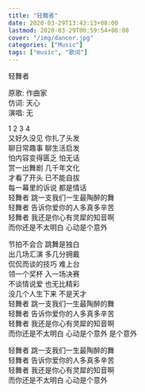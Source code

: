 ```yaml
---
title: "轻舞者"
date: 2020-03-29T13:43:13+08:00
lastmod: 2020-03-29T00:59:54+08:00
cover: "/img/dancer.jpg"
categories: ["Music"]
tags: ["music", "歌词"]
---
```


轻舞者    

原歌: 作曲家    
仿词: 天心    
演唱: 无    

1 2 3 4    
又好久没见 你扎了头发    
聊日常趣事 聊生活启发    
怕内容变得匮乏 怕无话    
赏一出舞剧 几千年文化    
才看了开头 已不能自拔    
每一幕里的诉说 都是情话    
轻舞者 跳一支我们一生最陶醉的舞    
轻舞者 告诉你爱你的人多真多辛苦    
轻舞者 我还是你心有灵犀的知音啊    
而你还是不太明白 心动是个意外    

节拍不会合 跳舞是独白    
出几场汇演 多几分拥戴    
侃侃而谈的技巧 难上台    
领一个奖杯 入一场决赛    
不谈情说爱 也无比精彩    
没几个人生下来 不是天才    
轻舞者 跳一支我们一生最陶醉的舞    
轻舞者 告诉你爱你的人多真多辛苦    
轻舞者 我还是你心有灵犀的知音啊    
而你还是不太明白 心动是个意外 是个意外     

轻舞者 跳一支我们一生最陶醉的舞    
轻舞者 告诉你爱你的人多真多辛苦    
轻舞者 我还是你心有灵犀的知音啊    
而你还是不太明白 心动是个意外    